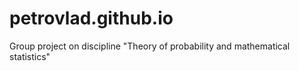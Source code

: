 # petrovlad.github.io
Group project on discipline "Theory of probability and mathematical statistics"
